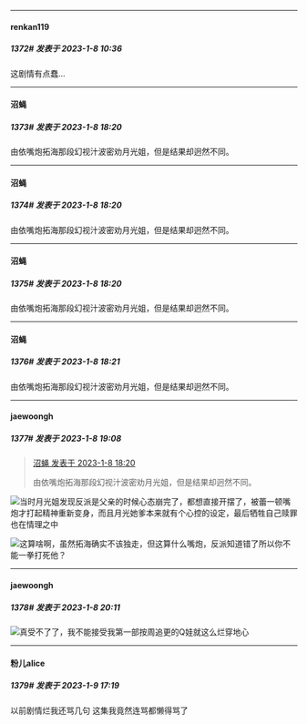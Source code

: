 

*****

####  renkan119  
##### 1372#       发表于 2023-1-8 10:36

这剧情有点蠢…



*****

####  沼蝇  
##### 1373#       发表于 2023-1-8 18:20

由依嘴炮拓海那段幻视汁波密劝月光姐，但是结果却迥然不同。



*****

####  沼蝇  
##### 1374#       发表于 2023-1-8 18:20

由依嘴炮拓海那段幻视汁波密劝月光姐，但是结果却迥然不同。

*****

####  沼蝇  
##### 1375#       发表于 2023-1-8 18:20

由依嘴炮拓海那段幻视汁波密劝月光姐，但是结果却迥然不同。

*****

####  沼蝇  
##### 1376#       发表于 2023-1-8 18:21

由依嘴炮拓海那段幻视汁波密劝月光姐，但是结果却迥然不同。



*****

####  jaewoongh  
##### 1377#       发表于 2023-1-8 19:08

<blockquote><a href="httphttps://bbs.saraba1st.com/2b/forum.php?mod=redirect&amp;goto=findpost&amp;pid=59260485&amp;ptid=2034419" target="_blank">沼蝇 发表于 2023-1-8 18:20</a>

由依嘴炮拓海那段幻视汁波密劝月光姐，但是结果却迥然不同。</blockquote>
<img src="https://static.saraba1st.com/image/smiley/face2017/068.png" referrerpolicy="no-referrer">当时月光姐发现反派是父亲的时候心态崩完了，都想直接开摆了，被蕾一顿嘴炮才打起精神重新变身，而且月光她爹本来就有个心控的设定，最后牺牲自己赎罪也在情理之中

<img src="https://static.saraba1st.com/image/smiley/face2017/068.png" referrerpolicy="no-referrer">这算啥啊，虽然拓海确实不该独走，但这算什么嘴炮，反派知道错了所以你不能一拳打死他？



*****

####  jaewoongh  
##### 1378#       发表于 2023-1-8 20:11

<img src="https://static.saraba1st.com/image/smiley/face2017/003.png" referrerpolicy="no-referrer">真受不了了，我不能接受我第一部按周追更的Q娃就这么烂穿地心



*****

####  粉儿alice  
##### 1379#       发表于 2023-1-9 17:19

以前剧情烂我还骂几句 这集我竟然连骂都懒得骂了

